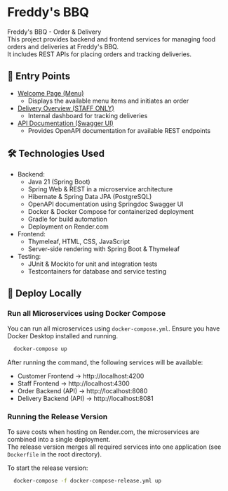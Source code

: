 # Freddy's BBQ
Freddy's BBQ - Order & Delivery  
This project provides backend and frontend services for managing food orders and deliveries at Freddy's BBQ.  
It includes REST APIs for placing orders and tracking deliveries.

## 📌 Entry Points
- [Welcome Page (Menu)](https://freddys-bbq.onrender.com/)
  - Displays the available menu items and initiates an order
- [Delivery Overview (STAFF ONLY)](https://freddys-bbq.onrender.com/intern/delivery)
  - Internal dashboard for tracking deliveries
- [API Documentation (Swagger UI)](https://freddys-bbq.onrender.com/swagger-ui/index.html)
  - Provides OpenAPI documentation for available REST endpoints

## 🛠 Technologies Used
- Backend:
  - Java 21 (Spring Boot)
  - Spring Web & REST in a microservice architecture
  - Hibernate & Spring Data JPA (PostgreSQL)
  - OpenAPI documentation using Springdoc Swagger UI
  - Docker & Docker Compose for containerized deployment
  - Gradle for build automation
  - Deployment on Render.com
- Frontend:
  - Thymeleaf, HTML, CSS, JavaScript
  - Server-side rendering with Spring Boot & Thymeleaf
- Testing:
  - JUnit & Mockito for unit and integration tests
  - Testcontainers for database and service testing

## 🚀 Deploy Locally
### Run all Microservices using Docker Compose
You can run all microservices using `docker-compose.yml`.
Ensure you have Docker Desktop installed and running.
```sh
  docker-compose up
```
After running the command, the following services will be available:
- Customer Frontend → http://localhost:4200
- Staff Frontend → http://localhost:4300
- Order Backend (API) → http://localhost:8080
- Delivery Backend (API) → http://localhost:8081

### Running the Release Version
To save costs when hosting on Render.com, the microservices are combined into a single deployment.  
The release version merges all required services into one application (see `Dockerfile` in the root directory).

To start the release version:
```sh
  docker-compose -f docker-compose-release.yml up
```
